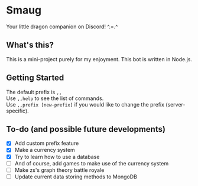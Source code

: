 # Smaug
Your little dragon companion on Discord! ^.=.^

## What's this?
This is a mini-project purely for my enjoyment. This bot is written in Node.js.

## Getting Started
The default prefix is `,,`  
Use `,,help` to see the list of commands.  
Use `,,prefix [new-prefix]` if you would like to change the prefix (server-specific).

## To-do (and possible future developments)
- [X] Add custom prefix feature
- [X] Make a currency system
- [X] Try to learn how to use a database
- [ ] And of course, add games to make use of the currency system
- [ ] Make zs's graph theory battle royale
- [ ] Update current data storing methods to MongoDB
